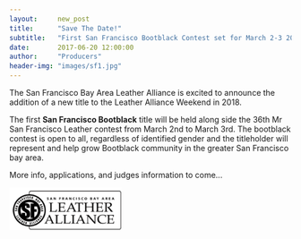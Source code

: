 ```yaml
---
layout:     new_post
title:      "Save The Date!"
subtitle:   "First San Francisco Bootblack Contest set for March 2-3 2017"
date:       2017-06-20 12:00:00
author:     "Producers"
header-img: "images/sf1.jpg"
---
```


<p>
The San Francisco Bay Area Leather Alliance is excited to announce the addition of a new title to the Leather Alliance Weekend in 2018. </p>

<p>
 The first <strong>San Francisco Bootblack</strong> title will be held along side the 36th Mr San Francisco Leather contest from March 2nd to March 3rd. The bootblack contest is open to all, regardless of identified gender and the titleholder will represent and help grow Bootblack community in the greater San Francisco bay area.
</p>

<p>
More info, applications, and judges information to come...
</p>

<img src="/images/sfba_logo.png" class="org-logo" width="200px" />

